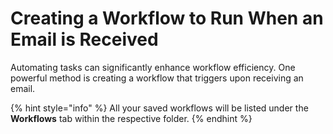 # Creating a Workflow to Run When an Email is Received

Automating tasks can significantly enhance workflow efficiency. One powerful method is creating a workflow that triggers upon receiving an email.



{% hint style="info" %}
All your saved workflows will be listed under the **Workflows** tab within the respective folder.
{% endhint %}
